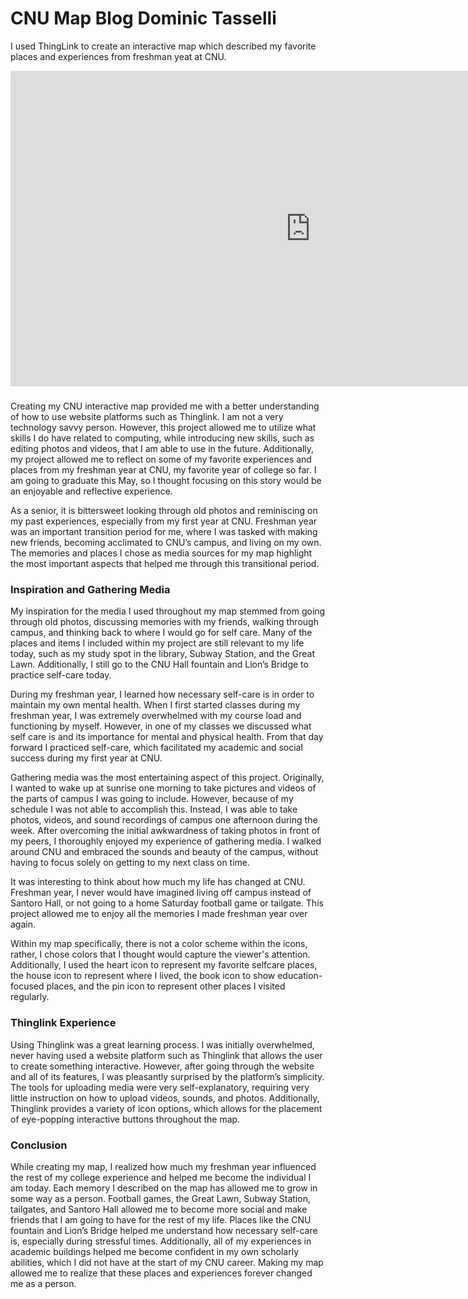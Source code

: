 # CNU Map Blog Dominic Tasselli
I used ThingLink to create an interactive map which described my favorite places and experiences from freshman yeat at CNU.

<iframe width="960" height="505.2631578947368" data-original-width="2052" data-original-height="1080" src="https://www.thinglink.com/card/1496687483709030402" type="text/html" frameborder="0" webkitallowfullscreen mozallowfullscreen allowfullscreen scrolling="no"></iframe><script async src="//cdn.thinglink.me/jse/responsive.js"></script>

### 
Creating my CNU interactive map provided me with a better understanding of how to use website platforms such as Thinglink. I am not a very technology savvy person. However, this project allowed me to utilize what skills I do have related to computing, while introducing new skills, such as editing photos and videos, that I am able to use in the future. Additionally, my project allowed me to reflect on some of my favorite experiences and places from my freshman year at CNU, my favorite year of college so far. I am going to graduate this May, so I thought focusing on this story would be an enjoyable and reflective experience.

As a senior, it is bittersweet looking through old photos and reminiscing on my past experiences, especially from my first year at CNU. Freshman year was an important transition period for me, where I was tasked with making new friends, becoming acclimated to CNU’s campus, and living on my own. The memories and places I chose as media sources for my map highlight the most important aspects that helped me through this transitional period.

### Inspiration and Gathering Media 
My inspiration for the media I used throughout my map stemmed from going through old photos, discussing memories with my friends, walking through campus, and thinking back to where I would go for self care. Many of the places and items I included within my project are still relevant to my life today, such as my study spot in the library, Subway Station, and the Great Lawn. Additionally, I still go to the CNU Hall fountain and Lion’s Bridge to practice self-care today.

During my freshman year, I learned how necessary self-care is in order to maintain my own mental health. When I first started classes during my freshman year, I was extremely overwhelmed with my course load and functioning by myself. However, in one of my classes we discussed what self care is and its importance for mental and physical health. From that day forward I practiced self-care, which facilitated my academic and social success during my first year at CNU.

Gathering media was the most entertaining aspect of this project. Originally, I wanted to wake up at sunrise one morning to take pictures and videos of the parts of campus I was going to include. However, because of my schedule I was not able to accomplish this. Instead, I was able to take photos, videos, and sound recordings of campus one afternoon during the week. After overcoming the initial awkwardness of taking photos in front of my peers, I thoroughly enjoyed my experience of gathering media. I walked around CNU and embraced the sounds and beauty of the campus, without having to focus solely on getting to my next class on time. 

It was interesting to think about how much my life has changed at CNU. Freshman year, I never would have imagined living off campus instead of Santoro Hall, or not going to a home Saturday football game or tailgate. This project allowed me to enjoy all the memories I made freshman year over again. 

Within my map specifically, there is not a color scheme within the icons, rather, I chose colors that I thought would capture the viewer's attention. Additionally, I used the heart icon to represent my favorite selfcare places, the house icon to represent where I lived, the book icon to show education-focused places, and the pin icon to represent other places I visited regularly. 

### Thinglink Experience
Using Thinglink was a great learning process. I was initially overwhelmed, never having used a website platform such as Thinglink that allows the user to create something interactive. However, after going through the website and all of its features, I was pleasantly surprised by the platform’s simplicity. The tools for uploading media were very self-explanatory, requiring very little instruction on how to upload videos, sounds, and photos. Additionally, Thinglink provides a variety of icon options, which allows for the placement of eye-popping interactive buttons throughout the map.

### Conclusion
While creating my map, I realized how much my freshman year influenced the rest of my college experience and helped me become the individual I am today. Each memory I described on the map has allowed me to grow in some way as a person. Football games, the Great Lawn, Subway Station, tailgates, and Santoro Hall allowed me to become more social and make friends that I am going to have for the rest of my life. Places like the CNU fountain and Lion’s Bridge helped me understand how necessary self-care is, especially during stressful times. Additionally, all of my experiences in academic buildings helped me become confident in my own scholarly abilities, which I did not have at the start of my CNU career. Making my map allowed me to realize that these places and experiences forever changed me as a person.

